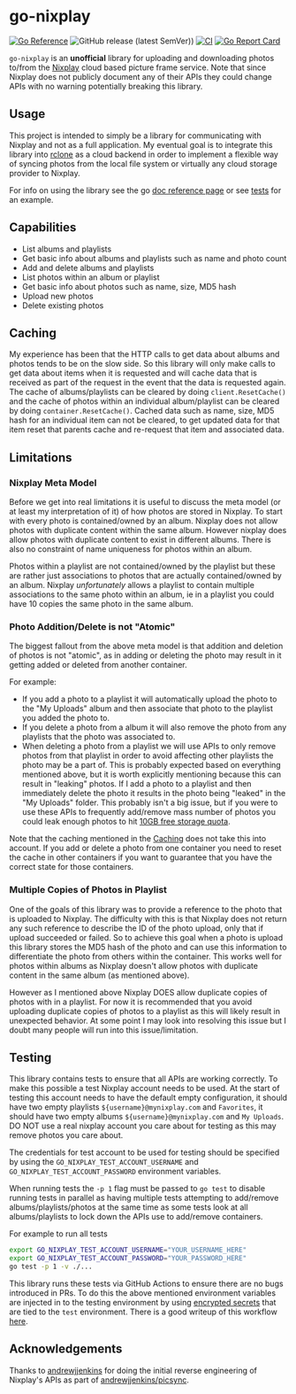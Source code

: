 # go-nixplay
[![Go
Reference](https://pkg.go.dev/badge/github.com/anitschke/go-nixplay.svg)](https://pkg.go.dev/github.com/anitschke/go-nixplay)
![GitHub release (latest
SemVer)](https://img.shields.io/github/v/release/anitschke/go-nixplay))
[![CI](https://github.com/anitschke/go-nixplay/actions/workflows/ci.yaml/badge.svg)](https://github.com/anitschke/go-nixplay/actions/workflows/ci.yaml)
[![Go Report
Card](https://goreportcard.com/badge/github.com/anitschke/go-nixplay)](https://goreportcard.com/report/github.com/anitschke/go-nixplay)

`go-nixplay` is an **unofficial** library for uploading and downloading photos
to/from the [Nixplay](https://www.nixplay.com/) cloud based picture frame
service. Note that since Nixplay does not publicly document any of their APIs
they could change APIs with no warning potentially breaking this library. 

## Usage
This project is intended to simply be a library for communicating with Nixplay
and not as a full application. My eventual goal is to integrate this library
into [rclone](https://rclone.org/) as a cloud backend in order to implement a
flexible way of syncing photos from the local file system or virtually any cloud
storage provider to Nixplay.

For info on using the library see the go [doc reference
page](https://pkg.go.dev/github.com/anitschke/go-nixplay) or see
[tests](./deafult_client_test.go) for an example.

## Capabilities
* List albums and playlists
* Get basic info about albums and playlists such as name and photo count
* Add and delete albums and playlists
* List photos within an album or playlist
* Get basic info about photos such as name, size, MD5 hash
* Upload new photos
* Delete existing photos

## Caching
My experience has been that the HTTP calls to get data about albums and photos
tends to be on the slow side. So this library will only make calls to get data
about items when it is requested and will cache data that is received as part of
the request in the event that the data is requested again. The cache of
albums/playlists can be cleared by doing `client.ResetCache()` and the cache of
photos within an individual album/playlist can be cleared by doing
`container.ResetCache()`. Cached data such as name, size, MD5 hash for an
individual item can not be cleared, to get updated data for that item reset that
parents cache and re-request that item and associated data.

## Limitations

### Nixplay Meta Model
Before we get into real limitations it is useful to discuss the meta model (or
at least my interpretation of it) of how photos are stored in Nixplay. To start
with every photo is contained/owned by an album. Nixplay does not allow photos
with duplicate content within the same album. However nixplay does allow photos
with duplicate content to exist in different albums. There is also no constraint
of name uniqueness for photos within an album.

Photos within a playlist are not contained/owned by the playlist but these are
rather just associations to photos that are actually contained/owned by an
album. Nixplay *unfortunately* allows a playlist to contain multiple
associations to the same photo within an album, ie in a playlist you could have
10 copies the same photo in the same album.

### Photo Addition/Delete is not "Atomic"
The biggest fallout from the above meta model is that addition and deletion of
photos is not "atomic", as in adding or deleting the photo may result in it
getting added or deleted from another container.

For example:
* If you add a photo to a playlist it will automatically upload the photo to the
  "My Uploads" album and then associate that photo to the playlist you added the
  photo to.
* If you delete a photo from a album it will also remove the photo from any
  playlists that the photo was associated to.
* When deleting a photo from a playlist we will use APIs to only remove photos
  from that playlist in order to avoid affecting other playlists the photo may
  be a part of. This is probably expected based on everything mentioned above,
  but it is worth explicitly mentioning because this can result in "leaking"
  photos. If I add a photo to a playlist and then immediately delete the photo
  it results in the photo being "leaked" in the "My Uploads" folder. This
  probably isn't a big issue, but if you were to use these APIs to frequently
  add/remove mass number of photos you could leak enough photos to hit [10GB
  free storage
  quota](https://web.archive.org/web/20230401125711/https://support.nixplay.com/hc/en-us/articles/360015748892-How-is-storage-being-used-on-the-Nixplay-Cloud-and-on-Nixplay-Frames-).


Note that the caching mentioned in the [Caching](#caching) does not take this
into account. If you add or delete a photo from one container you need to reset
the cache in other containers if you want to guarantee that you have the correct
state for those containers.

### Multiple Copies of Photos in Playlist
One of the goals of this library was to provide a reference to the photo that is
uploaded to Nixplay. The difficulty with this is that Nixplay does not return
any such reference to describe the ID of the photo upload, only that if upload
succeeded or failed. So to achieve this goal when a photo is upload this library
stores the MD5 hash of the photo and can use this information to differentiate
the photo from others within the container. This works well for photos within
albums as Nixplay doesn't allow photos with duplicate content in the same album
(as mentioned above).

However as I mentioned above Nixplay DOES allow duplicate copies of photos with
in a playlist. For now it is recommended that you avoid uploading duplicate
copies of photos to a playlist as this will likely result in unexpected
behavior. At some point I may look into resolving this issue but I doubt many
people will run into this issue/limitation.

## Testing
This library contains tests to ensure that all APIs are working correctly. To
make this possible a test Nixplay account needs to be used. At the start of
testing this account needs to have the default empty configuration, it should
have two empty playlists `${username}@mynixplay.com` and `Favorites`, it should
have two empty albums `${username}@mynixplay.com` and `My Uploads`. DO NOT use a
real nixplay account you care about for testing as this may remove photos you
care about.

The credentials for test account to be used for testing should be specified by
using the `GO_NIXPLAY_TEST_ACCOUNT_USERNAME` and
`GO_NIXPLAY_TEST_ACCOUNT_PASSWORD` environment variables.

When running tests the `-p 1` flag must be passed to `go test` to disable
running tests in parallel as having multiple tests attempting to add/remove
albums/playlists/photos at the same time as some tests look at all
albums/playlists to lock down the APIs use to add/remove containers.

For example to run all tests
```bash
export GO_NIXPLAY_TEST_ACCOUNT_USERNAME="YOUR_USERNAME_HERE"
export GO_NIXPLAY_TEST_ACCOUNT_PASSWORD="YOUR_PASSWORD_HERE"
go test -p 1 -v ./...
```

This library runs these tests via GitHub Actions to ensure there are no bugs
introduced in PRs. To do this the above mentioned environment variables are
injected in to the testing environment by using [encrypted
secrets](https://docs.github.com/en/actions/security-guides/encrypted-secrets#creating-encrypted-secrets-for-an-environment)
that are tied to the `test` environment. There is a good writeup of this
workflow
[here](https://dev.to/petrsvihlik/using-environment-protection-rules-to-secure-secrets-when-building-external-forks-with-pullrequesttarget-hci).

## Acknowledgements

Thanks to [andrewjjenkins](https://github.com/andrewjjenkins) for doing the
initial reverse engineering of Nixplay's APIs as part of
[andrewjjenkins/picsync](https://github.com/andrewjjenkins/picsync).
 